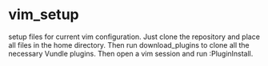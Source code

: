 # vim_setup
setup files for current vim configuration.  Just clone the repository and place all files in the home directory.  Then run download_plugins to clone all the necessary Vundle plugins.  Then open a vim session and run :PluginInstall.

